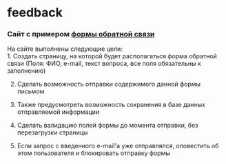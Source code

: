 # feedback
<h3>Сайт с примером <a href="https://addfeedbackform.000webhostapp.com/">формы обратной связи</a></h3>
На сайте выполнены следующие цели: </br>
1. Создать страницу, на которой будет располагаться форма обратной связи
(Поля: ФИО, e-mail, текст вопроса, все поля обязательны к заполнению)

2. Сделать возможность отправки содержимого данной формы письмом

3. Также предусмотреть возможность сохранения в базе данных отправляемой
информации

4. Сделать валидацию полей формы до момента отправки, без перезагрузки
страницы

5. Если запрос с введенного e-mail'а уже отправлялся, оповестить об этом
пользователя и блокировать отправку формы
